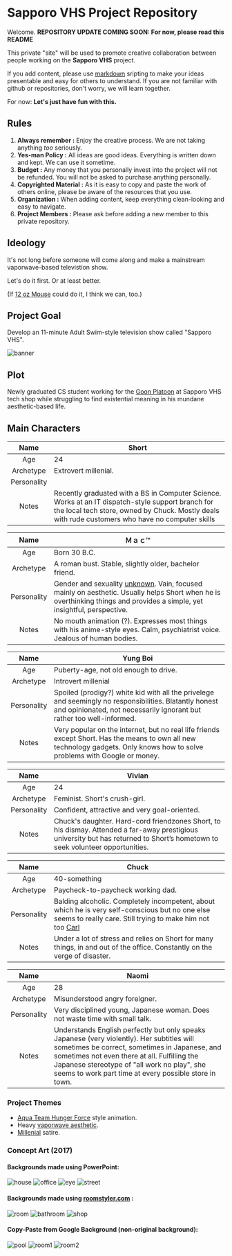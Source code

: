 # Sapporo VHS Project Repository

Welcome. **REPOSITORY UPDATE COMING SOON: For now, please read this README**

This private \"site\" will be used to promote creative collaboration between people working on the **Sapporo VHS** project.

If you add content, please use [markdown](https://github.com/adam-p/markdown-here/wiki/Markdown-Cheatsheet) sripting to make your ideas presentable and easy for others to understand. If you are not familiar with github or repositories, don't worry, we will learn together.

For now: **Let's just have fun with this.**

## Rules

1. **Always remember :** Enjoy the creative process. We are not taking anything *too* seriously.
2. **Yes-man Policy :** All ideas are good ideas. Everything is written down and kept. We can use it sometime.
3. **Budget :** Any money that you personally invest into the project will not be refunded. You will not be asked to purchase anything personally.
4. **Copyrighted Material :** As it is easy to copy and paste the work of others online, please be aware of the resources that you use.
5. **Organization :** When adding content, keep everything clean-looking and easy to navigate.
6. **Project Members :** Please ask before adding a new member to this private repository.

## Ideology

It's not long before someone will come along and make a mainstream vaporwave-based televistion show. 

Let's do it first. Or at least better.

(If [12 oz Mouse](https://www.youtube.com/watch?v=FI1NvBQfH9A) could do it, I think we can, too.)

## Project Goal

Develop an 11-minute Adult Swim-style television show called "Sapporo VHS".

<img src="https://github.com/sapporovhs/sapporovhs.github.io/blob/master/assets/css/img/sapporovhs_banner.png" alt="banner">

## Plot

Newly graduated CS student working for the [Goon Platoon](https://en.wikipedia.org/wiki/Geek_Squad) at Sapporo VHS tech shop while struggling to find existential meaning in his mundane aesthetic-based life.

## Main Characters

|Name|Short|
|:---:|---|
|Age|24|
|Archetype|Extrovert millenial.|
|Personality||
|Notes|Recently graduated with a BS in Computer Science. Works at an IT dispatch-style support branch for the local tech store, owned by Chuck. Mostly deals with rude customers who have no computer skills|

|Name|Ｍａｃ™|
|:---:|---|
|Age|Born 30 B.C.|
|Archetype|A roman bust. Stable, slightly older, bachelor friend.|
|Personality|Gender and sexuality [unknown](https://en.wikipedia.org/wiki/Roger_(American_Dad!)). Vain, focused mainly on aesthetic. Usually helps Short when he is overthinking things and provides a simple, yet insightful, perspective.|
|Notes|No mouth animation (?). Expresses most things with his anime-style eyes. Calm, psychiatrist voice. Jealous of human bodies.|

|Name|Yung Boi|
|:---:|---|
|Age|Puberty-age, not old enough to drive.|
|Archetype|Introvert millenial|
|Personality|Spoiled (prodigy?) white kid with all the privelege and seemingly no responsibilities. Blatantly honest and opinionated, not necessarily ignorant but rather too well-informed.|
|Notes|Very popular on the internet, but no real life friends except Short. Has the means to own all new technology gadgets. Only knows how to solve problems with Google or money.|

|Name|Vivian|
|:---:|---|
|Age|24|
|Archetype|Feminist. Short's crush-girl.|
|Personality|Confident, attractive and very goal-oriented.|
|Notes|Chuck's daughter. Hard-cord friendzones Short, to his dismay. Attended a far-away prestigious university but has returned to Short’s hometown to seek volunteer opportunities.|

|Name|Chuck|
|:---:|---|
|Age|40-something|
|Archetype|Paycheck-to-paycheck working dad.|
|Personality|Balding alcoholic. Completely incompetent, about which he is very self-conscious but no one else seems to really care. Still trying to make him not too [Carl](https://en.wikipedia.org/wiki/Carl_Brutananadilewski)|
|Notes|Under a lot of stress and relies on Short for many things, in and out of the office. Constantly on the verge of disaster.|

|Name|Naomi|
|:---:|---|
|Age|28|
|Archetype|Misunderstood angry foreigner.|
|Personality|Very disciplined young, Japanese woman. Does not waste time with small talk.|
|Notes|Understands English perfectly but only speaks Japanese (very violently). Her subtitles will sometimes be correct, sometimes in Japanese, and sometimes not even there at all. Fulfilling the Japanese stereotype of "all work no play", she seems to work part time at every possible store in town.|

### Project Themes

* [Aqua Team Hunger Force](https://www.youtube.com/watch?v=q90_y73Uea0&list=CLyb9ZW5B-Qhw&index=5) style animation.
* Heavy [vaporwave aesthetic](https://www.youtube.com/watch?v=M7YBnznuBAg).
* [Millenial](https://www.anytimemailbox.com/resources/top-21-things-millenials-do-differently) satire.

### Concept Art (2017)

#### Backgrounds made using PowerPoint:

<img src="/assets/css/img/house.png" alt="house">
<img src="/assets/css/img/office.png" alt="office">
<img src="/assets/css/img/OminousEye.png" alt="eye">
<img src="/assets/css/img/street.png" alt="street">

#### Backgrounds made using [roomstyler.com](https://roomstyler.com/3dplanner) :

<img src="/assets/css/img/RS_room1_render1.jpg.png" alt="room">
<img src="/assets/css/img/RS_ShortHouse_Bathroom.jpg" alt="bathroom">
<img src="/assets/css/img/RS_Shop.jpg.png" alt="shop">

#### Copy-Paste from Google Background (non-original background):

<img src="/assets/css/img/Pool.png" alt="pool">
<img src="/assets/css/img/room1.png" alt="room1">
<img src="/assets/css/img/room2.png" alt="room2">
